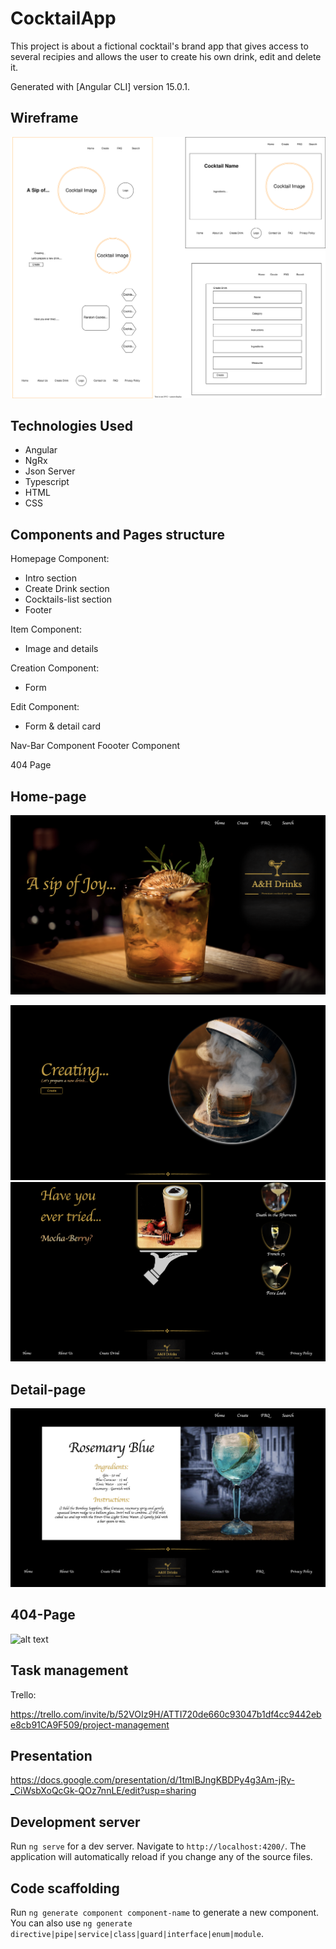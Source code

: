 # CocktailApp

This project is about a fictional cocktail's brand app that gives access to several recipies and allows the user to create his own drink, edit and delete it.

Generated with [Angular CLI] version 15.0.1.


## Wireframe

![alt text](src/assets/images/wireframe.svg)

## Technologies Used
- Angular
- NgRx
- Json Server
- Typescript
- HTML
- CSS


## Components and Pages structure
Homepage Component:
- Intro section
- Create Drink section
- Cocktails-list section
- Footer 


Item Component:
- Image and details

Creation Component:
- Form 

Edit Component:
- Form & detail card

Nav-Bar Component
Foooter Component

404 Page

## Home-page

![alt text](src/assets/images/Intro-home.png)

![alt text](src/assets/images/creating.png)
![alt text](src/assets/images/scroll-list.png)

## Detail-page
![alt text](src/assets/images/detail-page.png)

## 404-Page
![alt text](src/assets/images/pageNotFound.png)

## Task management
Trello:

https://trello.com/invite/b/52VOIz9H/ATTI720de660c93047b1df4cc9442ebe8cb91CA9F509/project-management

## Presentation
https://docs.google.com/presentation/d/1tmlBJngKBDPy4g3Am-jRy-_CiWsbXoQcGk-QOz7nnLE/edit?usp=sharing

## Development server

Run `ng serve` for a dev server. Navigate to `http://localhost:4200/`. The application will automatically reload if you change any of the source files.

## Code scaffolding

Run `ng generate component component-name` to generate a new component. You can also use `ng generate directive|pipe|service|class|guard|interface|enum|module`.



